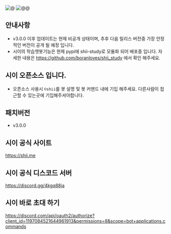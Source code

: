 ![@](https://koreanbots.dev/api/widget/bots/servers/1197084521644961913.svg?icon=true) 
![@@](https://koreanbots.dev/api/widget/bots/status/1197084521644961913.svg?icon=true)

## 안내사항
- v3.0.0 이후 업데이트는 현재 비공개 상태이며, 추후 다음 릴리스 버전중 가장 안정적인 버전이 공개 될 예정 입니다.
- 시이의 학습챗봇기능은 현제 pypi에 shii-study로 모듈화 되어 배포중 입니다. 자세한 내용은 https://github.com/boranloves/shii_study 에서 확인 해주세요.

## 시이 오픈소스 입니다.
- 오픈소스 사용시 `©shii`를 봇 설명 및 봇 커멘드 내에 기입 해주세요. 다른사람이 접근할 수 있는곳에 기입해주셔야합니다.

## 패치버전
- v3.0.0                         

## 시이 공식 사이트                         
https://shii.me

## 시이 공식 디스코드 서버
https://discord.gg/4kgq88ja                            

## 시이 바로 초대 하기
https://discord.com/api/oauth2/authorize?client_id=1197084521644961913&permissions=8&scope=bot+applications.commands                            
